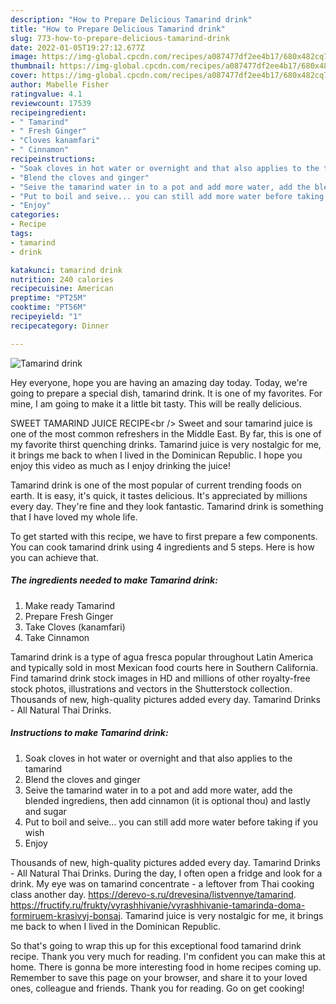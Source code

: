 ```yaml
---
description: "How to Prepare Delicious Tamarind drink"
title: "How to Prepare Delicious Tamarind drink"
slug: 773-how-to-prepare-delicious-tamarind-drink
date: 2022-01-05T19:27:12.677Z
image: https://img-global.cpcdn.com/recipes/a087477df2ee4b17/680x482cq70/tamarind-drink-recipe-main-photo.jpg
thumbnail: https://img-global.cpcdn.com/recipes/a087477df2ee4b17/680x482cq70/tamarind-drink-recipe-main-photo.jpg
cover: https://img-global.cpcdn.com/recipes/a087477df2ee4b17/680x482cq70/tamarind-drink-recipe-main-photo.jpg
author: Mabelle Fisher
ratingvalue: 4.1
reviewcount: 17539
recipeingredient:
- " Tamarind"
- " Fresh Ginger"
- "Cloves kanamfari"
- " Cinnamon"
recipeinstructions:
- "Soak cloves in hot water or overnight and that also applies to the tamarind"
- "Blend the cloves and ginger"
- "Seive the tamarind water in to a pot and add more water, add the blended ingrediens, then add cinnamon (it is optional thou) and lastly and sugar"
- "Put to boil and seive... you can still add more water before taking if you wish"
- "Enjoy"
categories:
- Recipe
tags:
- tamarind
- drink

katakunci: tamarind drink 
nutrition: 240 calories
recipecuisine: American
preptime: "PT25M"
cooktime: "PT56M"
recipeyield: "1"
recipecategory: Dinner

---
```



![Tamarind drink](https://img-global.cpcdn.com/recipes/a087477df2ee4b17/680x482cq70/tamarind-drink-recipe-main-photo.jpg)

Hey everyone, hope you are having an amazing day today. Today, we're going to prepare a special dish, tamarind drink. It is one of my favorites. For mine, I am going to make it a little bit tasty. This will be really delicious.

SWEET TAMARIND JUICE RECIPE&lt;br /&gt; Sweet and sour tamarind juice is one of the most common refreshers in the Middle East. By far, this is one of my favorite thirst quenching drinks. Tamarind juice is very nostalgic for me, it brings me back to when I lived in the Dominican Republic. I hope you enjoy this video as much as I enjoy drinking the juice!

Tamarind drink is one of the most popular of current trending foods on earth. It is easy, it's quick, it tastes delicious. It's appreciated by millions every day. They're fine and they look fantastic. Tamarind drink is something that I have loved my whole life.


To get started with this recipe, we have to first prepare a few components. You can cook tamarind drink using 4 ingredients and 5 steps. Here is how you can achieve that.

<!--inarticleads1-->

##### The ingredients needed to make Tamarind drink:

1. Make ready  Tamarind
1. Prepare  Fresh Ginger
1. Take Cloves (kanamfari)
1. Take  Cinnamon


Tamarind drink is a type of agua fresca popular throughout Latin America and typically sold in most Mexican food courts here in Southern California. Find tamarind drink stock images in HD and millions of other royalty-free stock photos, illustrations and vectors in the Shutterstock collection. Thousands of new, high-quality pictures added every day. Tamarind Drinks - All Natural Thai Drinks. 

<!--inarticleads2-->

##### Instructions to make Tamarind drink:

1. Soak cloves in hot water or overnight and that also applies to the tamarind
1. Blend the cloves and ginger
1. Seive the tamarind water in to a pot and add more water, add the blended ingrediens, then add cinnamon (it is optional thou) and lastly and sugar
1. Put to boil and seive... you can still add more water before taking if you wish
1. Enjoy


Thousands of new, high-quality pictures added every day. Tamarind Drinks - All Natural Thai Drinks. During the day, I often open a fridge and look for a drink. My eye was on tamarind concentrate - a leftover from Thai cooking class another day. https://derevo-s.ru/drevesina/listvennye/tamarind. https://fructify.ru/frukty/vyrashhivanie/vyrashhivanie-tamarinda-doma-formiruem-krasivyj-bonsaj. Tamarind juice is very nostalgic for me, it brings me back to when I lived in the Dominican Republic. 

So that's going to wrap this up for this exceptional food tamarind drink recipe. Thank you very much for reading. I'm confident you can make this at home. There is gonna be more interesting food in home recipes coming up. Remember to save this page on your browser, and share it to your loved ones, colleague and friends. Thank you for reading. Go on get cooking!
